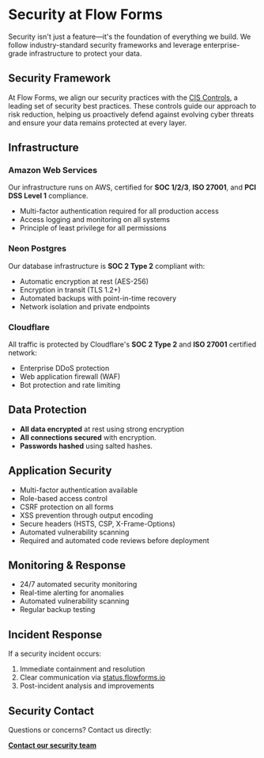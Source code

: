 # Security at Flow Forms

Security isn't just a feature—it's the foundation of everything we build. We follow industry-standard security frameworks and leverage enterprise-grade infrastructure to protect your data.

## Security Framework

At Flow Forms, we align our security practices with the [CIS Controls](https://www.cisecurity.org/controls), a leading set of security best practices. These controls guide our approach to risk reduction, helping us proactively defend against evolving cyber threats and ensure your data remains protected at every layer.
## Infrastructure

### Amazon Web Services
Our infrastructure runs on AWS, certified for **SOC 1/2/3**, **ISO 27001**, and **PCI DSS Level 1** compliance.
- Multi-factor authentication required for all production access
- Access logging and monitoring on all systems
- Principle of least privilege for all permissions

### Neon Postgres
Our database infrastructure is **SOC 2 Type 2** compliant with:
- Automatic encryption at rest (AES-256)
- Encryption in transit (TLS 1.2+)
- Automated backups with point-in-time recovery
- Network isolation and private endpoints

### Cloudflare
All traffic is protected by Cloudflare's **SOC 2 Type 2** and **ISO 27001** certified network:
- Enterprise DDoS protection
- Web application firewall (WAF)
- Bot protection and rate limiting

## Data Protection

- **All data encrypted** at rest using strong encryption
- **All connections secured** with encryption.
- **Passwords hashed** using salted hashes.

## Application Security

- Multi-factor authentication available
- Role-based access control
- CSRF protection on all forms
- XSS prevention through output encoding
- Secure headers (HSTS, CSP, X-Frame-Options)
- Automated vulnerability scanning
- Required and automated code reviews before deployment

## Monitoring & Response

- 24/7 automated security monitoring
- Real-time alerting for anomalies
- Automated vulnerability scanning
- Regular backup testing

## Incident Response

If a security incident occurs:
1. Immediate containment and resolution
2. Clear communication via [status.flowforms.io](https://status.flowforms.io)
3. Post-incident analysis and improvements

## Security Contact

Questions or concerns? Contact us directly:

[**Contact our security team**](https://www.flowforms.io/contact)
